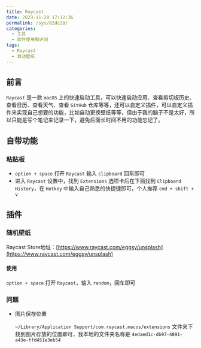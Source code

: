 ```yaml
---
title: Raycast
date: 2023-11-20 17:12:36
permalink: /sys/82dc20/
categories:
  - 工具
  - 软件使用和评测
tags:
  - Raycast
  - 自动壁纸
---
```


## 前言

`Raycast` 是一款 `macOS` 上的快速启动工具，可以快速启动应用、查看剪切板历史、查看日历、查看天气、查看 `GitHub` 仓库等等，还可以自定义插件，可以自定义插件来实现自己想要的功能，比如自动更换壁纸等等，但由于我的脑子不是太好，所以只能是写个笔记来记录一下，避免后面长时间不用的功能忘记了。

<!-- more -->

<InArticleAdsense
    data-ad-client="ca-pub-1725717718088510"
    data-ad-slot="7426219401">
</InArticleAdsense>

## 自带功能

### 粘贴板

- `option + space` 打开 `Raycast` 输入 `clipboard` 回车即可
- 进入 `Raycast` 设置中，找到 `Extensions` 选项卡后在下面找到 `Clipboard History`，在 `Hotkey` 中输入自己熟悉的快捷键即可，个人推荐 `cmd + shift + v`

## 插件

### 随机壁纸

Raycast Store地址：[https://www.raycast.com/eggsy/unsplash](https://www.raycast.com/eggsy/unsplash)

#### 使用

`option + space` 打开 `Raycast`，输入 `random`，回车即可

### 问题

-  图片保存位置

    `~/Library/Application Support/com.raycast.macos/extensions` 文件夹下找到图片存放的位置即可，我本地的文件夹名称是 `4edaed1c-db97-4891-a43e-ffd451e3eb54` 

